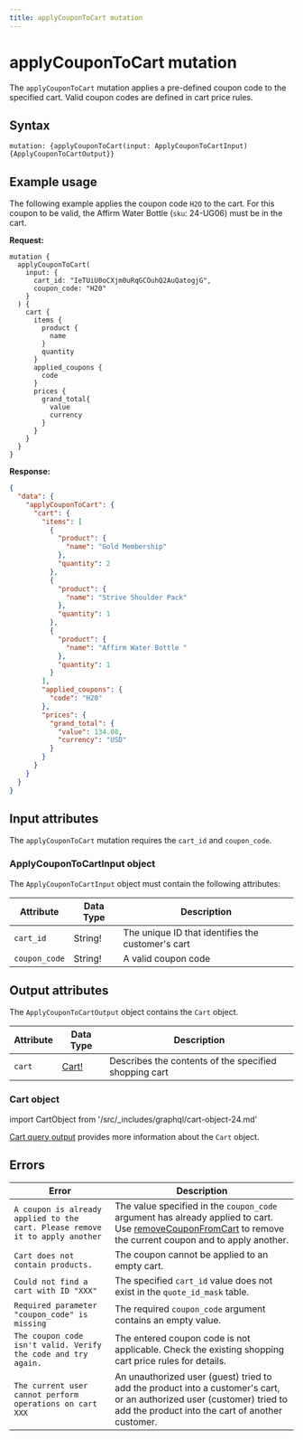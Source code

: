 ```yaml
---
title: applyCouponToCart mutation
---
```


# applyCouponToCart mutation

The `applyCouponToCart` mutation applies a pre-defined coupon code to the specified cart. Valid coupon codes are defined in cart price rules.

## Syntax

`mutation: {applyCouponToCart(input: ApplyCouponToCartInput) {ApplyCouponToCartOutput}}`

## Example usage

The following example applies the coupon code `H2O` to the cart. For this coupon to be valid, the Affirm Water Bottle (`sku`: 24-UG06) must be in the cart.

**Request:**

``` text
mutation {
  applyCouponToCart(
    input: {
      cart_id: "IeTUiU0oCXjm0uRqGCOuhQ2AuQatogjG",
      coupon_code: "H20"
    }
  ) {
    cart {
      items {
        product {
          name
        }
        quantity
      }
      applied_coupons {
        code
      }
      prices {
        grand_total{
          value
          currency
        }
      }
    }
  }
}
```

**Response:**

```json
{
  "data": {
    "applyCouponToCart": {
      "cart": {
        "items": [
          {
            "product": {
              "name": "Gold Membership"
            },
            "quantity": 2
          },
          {
            "product": {
              "name": "Strive Shoulder Pack"
            },
            "quantity": 1
          },
          {
            "product": {
              "name": "Affirm Water Bottle "
            },
            "quantity": 1
          }
        ],
        "applied_coupons": {
          "code": "H20"
        },
        "prices": {
          "grand_total": {
            "value": 134.08,
            "currency": "USD"
          }
        }
      }
    }
  }
}
```

## Input attributes

The `applyCouponToCart` mutation requires the `cart_id` and `coupon_code`.

### ApplyCouponToCartInput object

The `ApplyCouponToCartInput` object must contain the following attributes:

Attribute |  Data Type | Description
--- | --- | ---
`cart_id` | String! | The unique ID that identifies the customer's cart
`coupon_code` | String! | A valid coupon code

## Output attributes

The `ApplyCouponToCartOutput` object contains the `Cart` object.

Attribute |  Data Type | Description
--- | --- | ---
`cart` |[Cart!](#cart-object) | Describes the contents of the specified shopping cart

### Cart object

import CartObject from '/src/_includes/graphql/cart-object-24.md'

<CartObject />

[Cart query output](../../cart/queries/cart.md#output-attributes) provides more information about the `Cart` object.

## Errors

Error | Description
--- | ---
`A coupon is already applied to the cart. Please remove it to apply another` | The value specified in the `coupon_code` argument has already applied to cart. Use [removeCouponFromCart](remove-coupon.md) to remove the current coupon and to apply another.
`Cart does not contain products.` | The coupon cannot be applied to an empty cart.
`Could not find a cart with ID "XXX"` | The specified `cart_id` value does not exist in the `quote_id_mask` table.
`Required parameter "coupon_code" is missing` | The required `coupon_code` argument contains an empty value.
`The coupon code isn't valid. Verify the code and try again.` | The entered coupon code is not applicable. Check the existing shopping cart price rules for details.
`The current user cannot perform operations on cart XXX` | An unauthorized user (guest) tried to add the product into a customer's cart, or an authorized user (customer) tried to add the product into the cart of another customer.
